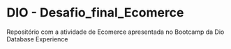 # DIO - Desafio_final_Ecomerce

Repositório com a atividade de Ecomerce apresentada no Bootcamp da Dio Database Experience
